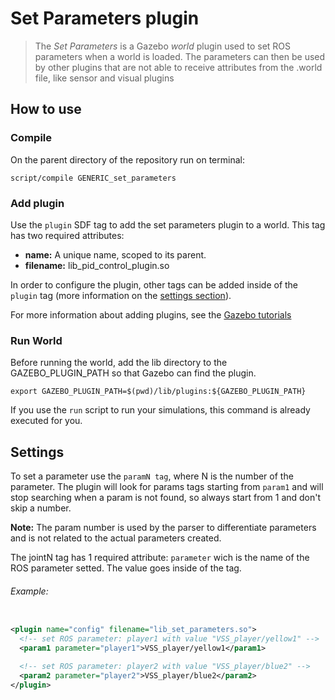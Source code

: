 # Set Parameters plugin
> The *Set Parameters* is a Gazebo *world* plugin used to set ROS parameters when a world is loaded. The parameters can then be used by other plugins that are not able to receive attributes from the .world file, like sensor and visual plugins

## How to use
### Compile
On the parent directory of the repository run on terminal:

```
script/compile GENERIC_set_parameters
```

### Add plugin
Use the `plugin` SDF tag to add the set parameters plugin to a world.
This tag has two required attributes:
* **name:** A unique name, scoped to its parent.
* **filename:** lib_pid_control_plugin.so

In order to configure the plugin, other tags can be added inside of the `plugin` tag (more information on the [settings section](#settings)).

For more information about adding plugins, see the [Gazebo tutorials](http://gazebosim.org/tutorials?tut=plugins_model&cat=running_the_plugin#RunningthePlugin.)

### Run World
Before running the world, add the lib directory to the GAZEBO_PLUGIN_PATH so that Gazebo can find the plugin.

```
export GAZEBO_PLUGIN_PATH=$(pwd)/lib/plugins:${GAZEBO_PLUGIN_PATH}
```

If you use the `run` script to run your simulations, this command is already executed for you.

## Settings
To set a parameter use the `paramN tag`, where N is the number of the parameter.
The plugin will look for params tags starting from `param1` and will stop searching when a param is not found, so always start from 1 and don't skip a number.

**Note:** The param number is used by the parser to differentiate parameters and is not related to the actual parameters created.

The jointN tag has 1 required attribute: `parameter` wich is the name of the ROS parameter setted. The value goes inside of the tag.

###### Example:
```xml

<plugin name="config" filename="lib_set_parameters.so">
  <!-- set ROS parameter: player1 with value "VSS_player/yellow1" -->
  <param1 parameter="player1">VSS_player/yellow1</param1>

  <!-- set ROS parameter: player2 with value "VSS_player/blue2" -->
  <param2 parameter="player2">VSS_player/blue2</param2>
</plugin>
```
